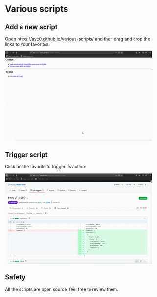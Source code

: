 # Various scripts

## Add a new script

Open https://ayc0.github.io/various-scripts/ and then drag and drop the links to your favorites:

![Add a new favs](./images/add%20to%20favs.gif)

## Trigger script

Click on the favorite to trigger its action:

![Trigger action](./images/trigger.gif)

## Safety

All the scripts are open source, feel free to review them.
